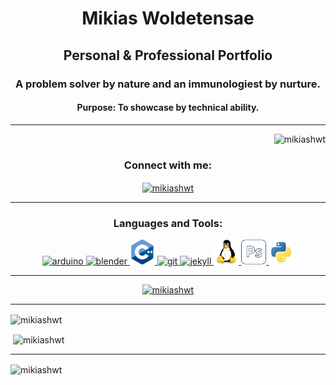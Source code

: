 <h1 align="center">Mikias Woldetensae</h1>
<h2 align="center">Personal & Professional Portfolio</h2>
<h3 align="center">A problem solver by nature and an immunologiest by nurture.</h3>
<h4 align="center">Purpose: To showcase by technical ability.</h4>

<hr />

<p align="right"> <img src="https://komarev.com/ghpvc/?username=mikiashwt&label=Profile%20views&color=0e75b6&style=flat"
        alt="mikiashwt" /> </p>

<h3 align="center">Connect with me:</h3>
<p align="center">
    <a href="https://linkedin.com/in/mikiashwt" target="blank"><img align="center"
            src="https://raw.githubusercontent.com/rahuldkjain/github-profile-readme-generator/master/src/images/icons/Social/linked-in-alt.svg"
            alt="mikiashwt" height="30" width="40" /></a>
</p>

<hr />

<h3 align="center">Languages and Tools:</h3>
<p align="center">
    <a href="https://www.arduino.cc/" target="_blank" rel="noreferrer"> <img
            src="https://cdn.worldvectorlogo.com/logos/arduino-1.svg" alt="arduino" width="40" height="40" /> </a>
    <a href="https://www.blender.org/" target="_blank" rel="noreferrer"> <img
            src="https://download.blender.org/branding/community/blender_community_badge_white.svg" alt="blender"
            width="40" height="40" /> </a>
    <a href="https://www.w3schools.com/cpp/" target="_blank" rel="noreferrer"> <img
            src="https://raw.githubusercontent.com/devicons/devicon/master/icons/cplusplus/cplusplus-original.svg"
            alt="cplusplus" width="40" height="40" /> </a>
    <a href="https://git-scm.com/" target="_blank" rel="noreferrer"> <img
            src="https://www.vectorlogo.zone/logos/git-scm/git-scm-icon.svg" alt="git" width="40" height="40" /> </a>
    <a href="https://jekyllrb.com/" target="_blank" rel="noreferrer"> <img
            src="https://www.vectorlogo.zone/logos/jekyllrb/jekyllrb-icon.svg" alt="jekyll" width="40" height="40" />
    </a>
    <a href="https://www.linux.org/" target="_blank" rel="noreferrer"> <img
            src="https://raw.githubusercontent.com/devicons/devicon/master/icons/linux/linux-original.svg" alt="linux"
            width="40" height="40" /> </a>
    <a href="https://www.photoshop.com/en" target="_blank" rel="noreferrer"> <img
            src="https://raw.githubusercontent.com/devicons/devicon/master/icons/photoshop/photoshop-line.svg"
            alt="photoshop" width="40" height="40" /> </a>
    <a href="https://www.python.org" target="_blank" rel="noreferrer"> <img
            src="https://raw.githubusercontent.com/devicons/devicon/master/icons/python/python-original.svg"
            alt="python" width="40" height="40" /> </a>
</p>

<hr />

<p align="center"> <a href="https://github.com/ryo-ma/github-profile-trophy"><img
            src="https://github-profile-trophy.vercel.app/?username=mikiashwt" alt="mikiashwt" /></a> </p>

<hr />            

<p><img align="center"
        src="https://github-readme-stats.vercel.app/api/top-langs?username=mikiashwt&show_icons=true&locale=en&layout=compact"
        alt="mikiashwt" /></p>

<p>&nbsp;<img align="center"
        src="https://github-readme-stats.vercel.app/api?username=mikiashwt&show_icons=true&locale=en" alt="mikiashwt" />
</p>

<hr />

<p><img align="center" src="https://github-readme-streak-stats.herokuapp.com/?user=mikiashwt&" alt="mikiashwt" /></p>